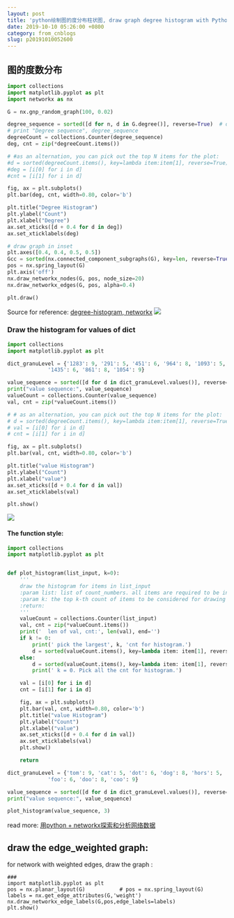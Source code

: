 ```yaml
---
layout: post
title: 'python绘制图的度分布柱状图, draw graph degree histogram with Python'
date: 2019-10-10 05:26:00 +0800
category: from_cnblogs
slug: p20191010052600
---
```

## 图的度数分布
```python
import collections
import matplotlib.pyplot as plt
import networkx as nx

G = nx.gnp_random_graph(100, 0.02)

degree_sequence = sorted([d for n, d in G.degree()], reverse=True)  # degree sequence
# print "Degree sequence", degree_sequence
degreeCount = collections.Counter(degree_sequence)
deg, cnt = zip(*degreeCount.items())

# #as an alternation, you can pick out the top N items for the plot:
#d = sorted(degreeCount.items(), key=lambda item:item[1], reverse=True)[:30]   # pick out the up 30 items from counter
#deg = [i[0] for i in d]
#cnt = [i[1] for i in d]

fig, ax = plt.subplots()
plt.bar(deg, cnt, width=0.80, color='b')

plt.title("Degree Histogram")
plt.ylabel("Count")
plt.xlabel("Degree")
ax.set_xticks([d + 0.4 for d in deg])
ax.set_xticklabels(deg)

# draw graph in inset
plt.axes([0.4, 0.4, 0.5, 0.5])
Gcc = sorted(nx.connected_component_subgraphs(G), key=len, reverse=True)[0]
pos = nx.spring_layout(G)
plt.axis('off')
nx.draw_networkx_nodes(G, pos, node_size=20)
nx.draw_networkx_edges(G, pos, alpha=0.4)

plt.draw()
```
Source for reference:
[degree-histogram, networkx](https://networkx.github.io/documentation/stable/auto_examples/drawing/plot_degree_histogram.html#degree-histogram)
![](https://networkx.github.io/documentation/stable/_images/sphx_glr_plot_degree_histogram_001.png)

### Draw the histogram for values of dict
```python
import collections
import matplotlib.pyplot as plt

dict_granuLevel = {'1283': 9, '291': 5, '451': 6, '964': 8, '1093': 5, '525': 8, '878': 11, '1553': 9, '1107': 6, '1588': 8,
             '1435': 6, '861': 8, '1054': 9}

value_sequence = sorted([d for d in dict_granuLevel.values()], reverse=True)  # value sequence
print("value sequence:", value_sequence)
valueCount = collections.Counter(value_sequence)
val, cnt = zip(*valueCount.items())

# # as an alternation, you can pick out the top N items for the plot:
# d = sorted(degreeCount.items(), key=lambda item:item[1], reverse=True)[:10]   # pick out the up 10 items from counter
# val = [i[0] for i in d]
# cnt = [i[1] for i in d]

fig, ax = plt.subplots()
plt.bar(val, cnt, width=0.80, color='b')

plt.title("value Histogram")
plt.ylabel("Count")
plt.xlabel("value")
ax.set_xticks([d + 0.4 for d in val])
ax.set_xticklabels(val)

plt.show()

```

![](https://img2018.cnblogs.com/blog/780771/201912/780771-20191215213205661-1904942784.png)

#### The function style:
```python
import collections
import matplotlib.pyplot as plt


def plot_histogram(list_input, k=0):
    '''
    draw the histogram for items in list_input
    :param list: list of count_numbers. all items are required to be int.
    :param k: the top k-th count of items to be considered for drawing the plot. default: k=0, plot all
    :return:
    '''
    valueCount = collections.Counter(list_input)
    val, cnt = zip(*valueCount.items())
    print('  len of val, cnt:', len(val), end='')
    if k != 0:
        print(' pick the largest', k, 'cnt for histogram.')
        d = sorted(valueCount.items(), key=lambda item: item[1], reverse=True)[:k]    # pick out the up k items from counter
    else:
        d = sorted(valueCount.items(), key=lambda item: item[1], reverse=True)
        print(' k = 0. Pick all the cnt for histogram.')

    val = [i[0] for i in d]
    cnt = [i[1] for i in d]

    fig, ax = plt.subplots()
    plt.bar(val, cnt, width=0.80, color='b')
    plt.title("value Histogram")
    plt.ylabel("Count")
    plt.xlabel("value")
    ax.set_xticks([d + 0.4 for d in val])
    ax.set_xticklabels(val)
    plt.show()

    return

dict_granuLevel = {'tom': 9, 'cat': 5, 'dot': 6, 'dog': 8, 'hors': 5, 'fao': 8, 'pao': 11, 'koo': 9, 'jan': 6, 'dec': 8,
             'foo': 6, 'doo': 8, 'coo': 9}

value_sequence = sorted([d for d in dict_granuLevel.values()], reverse=True)  # value sequence
print("value sequence:", value_sequence)

plot_histogram(value_sequence, 3)
```

read more: [用python + networkx探索和分析网络数据](https://www.cnblogs.com/sonictl/p/9663189.html)


## draw the edge_weighted graph:
 for network with weighted edges, draw the graph :

```
###
import matplotlib.pyplot as plt
pos = nx.planar_layout(G)           # pos = nx.spring_layout(G)
labels = nx.get_edge_attributes(G,'weight')
nx.draw_networkx_edge_labels(G,pos,edge_labels=labels)
plt.show()
```
